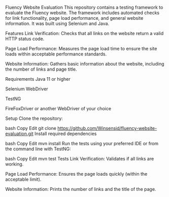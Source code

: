 Fluency Website Evaluation
This repository contains a testing framework to evaluate the Fluency website. The framework includes automated checks for link functionality, page load performance, and general website information. It was built using Selenium and Java.

Features
Link Verification: Checks that all links on the website return a valid HTTP status code.

Page Load Performance: Measures the page load time to ensure the site loads within acceptable performance standards.

Website Information: Gathers basic information about the website, including the number of links and page title.

Requirements
Java 11 or higher

Selenium WebDriver

TestNG

FireFoxDriver or another WebDriver of your choice

Setup
Clone the repository:

bash
Copy
Edit
git clone https://github.com/Winsensid/fluency-website-evaluation.git
Install required dependencies

bash
Copy
Edit
mvn install
Run the tests using your preferred IDE or from the command line with TestNG:

bash
Copy
Edit
mvn test
Tests
Link Verification: Validates if all links are working.

Page Load Performance: Ensures the page loads quickly (within the acceptable limit).

Website Information: Prints the number of links and the title of the page.


